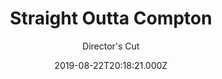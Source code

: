 ---
title: "Straight Outta Compton"
year: 2015
subtitle: Director's Cut
date: 2019-08-22T20:18:21.000Z
permalink: /almanac/movies/2019-08-22-straight-outta-compton/index.html
rating: 3
tmdbid: 277216
---